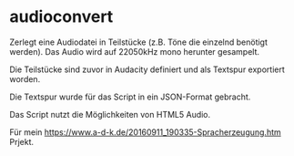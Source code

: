 # audioconvert

Zerlegt eine Audiodatei in Teilstücke (z.B. Töne die einzelnd benötigt werden). Das Audio wird auf 22050kHz mono herunter gesampelt.

Die Teilstücke sind zuvor in Audacity definiert und als Textspur exportiert worden.

Die Textspur wurde für das Script in ein JSON-Format gebracht.

Das Script nutzt die Möglichkeiten von HTML5 Audio.

Für mein https://www.a-d-k.de/20160911_190335-Spracherzeugung.htm Prjekt.
